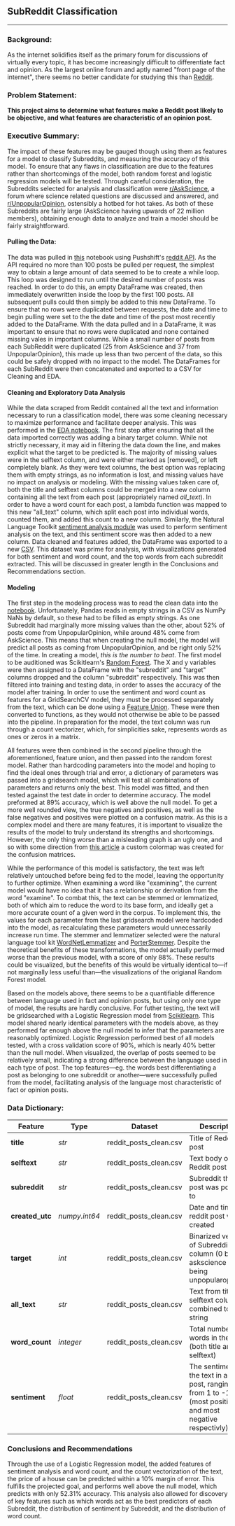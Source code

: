 ## SubReddit Classification
___
### Background:
As the internet solidifies itself as the primary forum for discussions of virtually every topic, it has become increasingly difficult to differentiate fact and opinion. As the largest online forum and aptly named "front page of the internet", there seems no better candidate for studying this than [Reddit](https://www.reddit.com).
<br>
### Problem Statement:
__This project aims to determine what features make a Reddit post likely to be objective, and what features are characteristic of an opinion post.__
<br>


### Executive Summary:
The impact of these features may be gauged though using them as features for a model to classify Subreddits, and measuring the accuracy of this model. To ensure that any flaws in classification are due to the features rather than shortcomings of the model, both random forest and logistic regression models will be tested. Through careful consideration, the Subreddits selected for analysis and classification were [r/AskScience](https://www.reddit.com/r/askscience/), a forum where science related questions are discussed and answered, and [r/UnpopularOpinion](https://www.reddit.com/r/unpopularopinion/), ostensibly a hotbed for hot takes.  As both of these Subreddits are fairly large (AskScience having upwards of 22 million members), obtaining enough data to analyze and train a model should be fairly straightforward.

#### Pulling the Data:
The data was pulled in [this](https://github.com/Jack-Rayner/reddit-classification/blob/main/Notebooks/Data_Scrape.ipynb) notebook using Pushshift's [reddit API](https://github.com/pushshift/api). As the API required no more than 100 posts be pulled per request, the simplest way to obtain a large amount of data seemed to be to create a while loop. This loop was designed to run until the desired number of posts was reached. In order to do this, an empty DataFrame was created, then immediately overwritten inside the loop by the first 100 posts. All subsequent pulls could then simply be added to this new DataFrame. To ensure that no rows were duplicated between requests, the date and time to begin pulling were set to the the date and time of the post most recently added to the DataFrame. With the data pulled and in a DataFrame, it was important to ensure that no rows were duplicated and none contained missing vales in important columns. While a small number of posts from each SubReddit were duplicated (25 from AskScience and 37 from UnpopularOpinion), this made up less than two percent of the data, so this could be safely dropped with no impact to the model. The DataFrames for each SubReddit were then concatenated and exported to a CSV for Cleaning and EDA.

#### Cleaning and Exploratory Data Analysis
While the data scraped from Reddit contained all the text and information necessary to run a classification model, there was some cleaning necessary to maximize performance and facilitate deeper analysis. This was performed in the [EDA notebook](https://github.com/Jack-Rayner/reddit-classification/blob/main/Notebooks/EDA.ipynb). The first step after ensuring that all the data imported correctly was adding a binary target column. While not strictly necessary, it may aid in filtering the data down the line, and makes explicit what the target to be predicted is. The majority of missing values were in the selftext column, and were either marked as [removed], or left completely blank. As they were text columns, the best option was replacing them with empty strings, as no information is lost, and missing values have no impact on analysis or modeling. With the missing values taken care of, both the title and selftext columns could be merged into a new column containing all the text from each post (appropriately named *all_text*).  In order to have a word count for each post, a lambda function was mapped to this new "all_text" column, which split each post into individual words, counted them, and added this count to a new column. Similarly, the Natural Language Toolkit [sentiment analysis module](https://www.nltk.org/_modules/nltk/sentiment/vader.html) was used to perform sentiment analysis on the text, and this sentiment score was then added to a new column. Data cleaned and features added, the DataFrame was exported to a new [CSV](https://github.com/Jack-Rayner/reddit-classification/blob/main/Datasets/reddit_posts_clean.csv). This dataset was prime for analysis, with visualizations generated for both sentiment and word count, and the top words from each subreddit extracted. This will be discussed in greater length in the Conclusions and Recommendations section.

#### Modeling
The first step in the modeling process was to read the clean data into the [notebook](https://github.com/Jack-Rayner/reddit-classification/blob/main/Notebooks/Modeling.ipynb). Unfortunately, Pandas reads in empty strings in a CSV as NumPy NaNs by default, so these had to be filled as empty strings. As one Subreddit had marginally more missing values than the other, about 52% of posts come from UnpopularOpinion, while around 48% come from AskScience. This means that when creating the null model, the model will predict all posts as coming from UnpopularOpinion, and be right only 52% of the time. In creating a model, *this is the number to beat*. The first model to be auditioned was Scikitlearn's [Random Forest](https://scikit-learn.org/stable/modules/generated/sklearn.ensemble.RandomForestClassifier.html). The X and y variables were then assigned to a DataFrame with the "subreddit" and "target" columns dropped and the column "subreddit" respectively. This was then filtered into training and testing data, in order to asses the accuracy of the model after training. In order to use the sentiment and word count as features for a GridSearchCV model, they must be processed separately from the text, which can be done using a [Feature Union](https://scikit-learn.org/stable/modules/generated/sklearn.pipeline.FeatureUnion.html). These were then converted to functions, as they would not otherwise be able to be passed into the pipeline. In preparation for the model, the text column was run through a count vectorizer, which, for simplicities sake, represents words as ones or zeros in a matrix.

All features were then combined in the second pipeline through the aforementioned, feature union, and then passed into the random forest model. Rather than hardcoding parameters into the model and hoping to find the ideal ones through trial and error, a dictionary of parameters was passed into a gridsearch model, which will test all combinations of parameters and returns only the best. This model was fitted, and then tested against the test date in order to determine accuracy. The model preformed at 89% accuracy, which is well above the null model. To get a more well rounded view, the true negatives and positives, as well as the false negatives and positives were plotted on a confusion matrix. As this is a complex model and there are many features, it is important to visualize the results of the model to truly understand its strengths and shortcomings. However, the only thing worse than a misleading graph is an ugly one, and so with some direction from [this article](https://towardsdatascience.com/beautiful-custom-colormaps-with-matplotlib-5bab3d1f0e72) a custom colormap was created for the confusion matrices.

While the performance of this model is satisfactory, the text was left relatively untouched before being fed to the model, leaving the opportunity to further optimize. When examining a word like "examining", the current model would have no idea that it has a relationship or derivation from the word "examine". To combat this, the text can be stemmed or lemmatized, both of which aim to reduce the word to its base form, and ideally get a more accurate count of a given word in the corpus. To implement this, the values for each parameter from the last gridsearch model were hardcoded into the model, as recalculating these parameters would unnecessarily increase run time. The stemmer and lemmatizer selected were the natural language tool kit [WordNetLemmatizer](https://www.nltk.org/_modules/nltk/stem/wordnet.html) and [PorterStemmer](https://www.nltk.org/howto/stem.html). Despite the theoretical benefits of these transformations, the model actually performed worse than the previous model, with a score of only 88%. These results could be visualized, but the benefits of this would be virtually identical to—if not marginally less useful than—the visualizations of the origianal Random Forest model.

Based on the models above, there seems to be a quantifiable difference between language used in fact and opinion posts, but using only one type of model, the results are hardly conclusive.  For futher testing, the text will be gridsearched with a Logistic Regression model from [Scikitlearn](https://scikit-learn.org/stable/modules/generated/sklearn.linear_model.LogisticRegression.html). This model shared nearly identical parameters with the models above, as they performed far enough above the null model to infer that the parameters are reasonably optimized. Logistic Regression performed best of all models tested, with a cross validation score of 90%, which is nearly 40% better than the null model. When visualized, the overlap of posts seemed to be relatively small, indicating a strong difference between the language used in each type of post. The top features—eg. the words best differentiating a post as belonging to one subreddit or another—were successfully pulled from the model, facilitating analysis of the language most characteristic of fact or opinion posts.

### Data Dictionary:

|Feature|Type|Dataset|Description|
|---|---|---|---|
|**title**|*str*|reddit_posts_clean.csv|Title of Reddit post|
|**selftext**|*str*|reddit_posts_clean.csv|Text body of Reddit post|
|**subreddit**|*str*|reddit_posts_clean.csv|Subreddit the post was posted to|
|**created_utc**|*numpy.int64*|reddit_posts_clean.csv|Date and time the reddit post was created|
|**target**|*int*|reddit_posts_clean.csv|Binarized version of Subreddit column (0 being askscience and 1 being unpopularopinion)|
|**all_text**|*str*|reddit_posts_clean.csv|Text from title and selftext columns combined to one string|
|**word_count**|*integer*|reddit_posts_clean.csv|Total number of words in the post (both title and selftext)|
|**sentiment**|*float*|reddit_posts_clean.csv|The sentiment of the text in a given post, ranging from 1 to -1 (most positive and most negative respectivly)|



### Conclusions and Recommendations
Through the use of a Logistic Regression model, the added features of sentiment analysis and word count, and the count vectorization of the text, the price of a house can be predicted within a 10% margin of error. This fulfills the projected goal, and performs well above the null model, which predicts with only 52.31% accuracy. This analysis also allowed for discovery of key features such as which words act as the best predictors of each Subreddit, the distribution of sentiment by Subreddit, and the distribution of word count.
